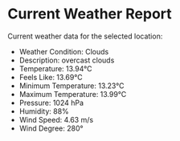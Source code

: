 # Current Weather Report
Current weather data for the selected location:
- Weather Condition: Clouds
- Description: overcast clouds
- Temperature: 13.94°C
- Feels Like: 13.69°C
- Minimum Temperature: 13.23°C
- Maximum Temperature: 13.99°C
- Pressure: 1024 hPa
- Humidity: 88%
- Wind Speed: 4.63 m/s
- Wind Degree: 280°
